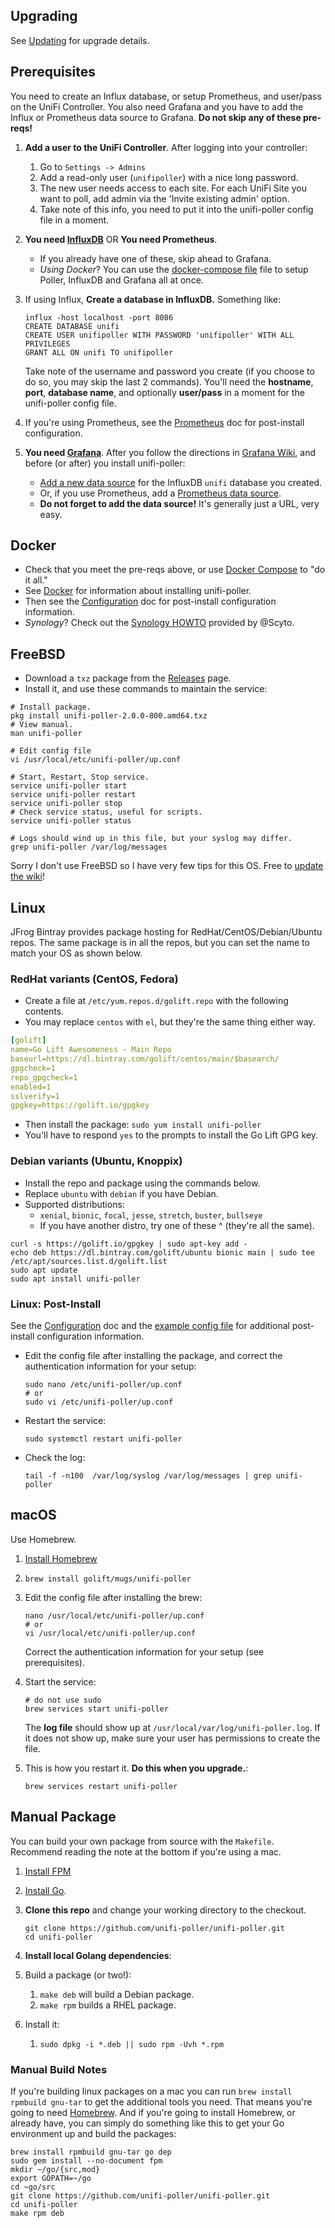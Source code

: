 ## Upgrading

See [Updating](Updating) for upgrade details.

## Prerequisites

You need to create an Influx database, or setup Prometheus, and user/pass on the UniFi Controller.
You also need Grafana and you have to add the Influx or Prometheus data source to Grafana.
**Do not skip any of these pre-reqs!**

1.  **Add a user to the UniFi Controller**. After logging into your controller:
    1.  Go to `Settings -> Admins`
    1.  Add a read-only user (`unifipoller`) with a nice long password.
    1.  The new user needs access to each site. For each UniFi Site you want to poll,
        add admin via the 'Invite existing admin' option.
    1.  Take note of this info, you need to put it into the unifi-poller config file in a moment.

1.  **You need [InfluxDB](InfluxDB)** OR **You need Prometheus**.
    -   If you already have one of these, skip ahead to Grafana.
    -   _Using Docker_? You can use the
        [docker-compose file](https://github.com/unifi-poller/unifi-poller/blob/master/init/docker/docker-compose.yml)
        file to setup Poller, InfluxDB and Grafana all at once.
1.  If using Influx, **Create a database in InfluxDB.** Something like:

    ```shell
    influx -host localhost -port 8086
    CREATE DATABASE unifi
    CREATE USER unifipoller WITH PASSWORD 'unifipoller' WITH ALL PRIVILEGES
    GRANT ALL ON unifi TO unifipoller
    ```

    Take note of the username and password you create (if you choose to do so,
      you may skip the last 2 commands). You'll need the **hostname**, **port**,
      **database name**, and optionally **user/pass** in a moment for the unifi-poller
      config file.

1.  If you're using Prometheus, see the [Prometheus](Prometheus) doc for post-install configuration.
1.  **You need [Grafana](Grafana)**.
    After you follow the directions in [Grafana Wiki](Grafana), and before (or after) you install unifi-poller:
    -   [Add a new data source](https://grafana.com/docs/features/datasources/influxdb/)
        for the InfluxDB `unifi` database you created.
    -   Or, if you use Prometheus, add a [Prometheus data source](https://grafana.com/docs/features/datasources/prometheus/).
    -   **Do not forget to add the data source!** It's generally just a URL, very easy.

## Docker

-   Check that you meet the pre-reqs above, or use
    [Docker Compose](https://github.com/unifi-poller/unifi-poller/blob/master/init/docker/docker-compose.yml)
    to "do it all."
-   See [Docker](Docker) for information about installing unifi-poller.
-   Then see the [Configuration](Configuration) doc for post-install configuration information.
-   _Synology_? Check out the [Synology HOWTO](Synology-HOWTO) provided by @Scyto.

## FreeBSD

-   Download a `txz` package from the [Releases](https://github.com/unifi-poller/unifi-poller/releases) page.
-   Install it, and use these commands to maintain the service:

```shell
# Install package.
pkg install unifi-poller-2.0.0-800.amd64.txz
# View manual.
man unifi-poller

# Edit config file
vi /usr/local/etc/unifi-poller/up.conf

# Start, Restart, Stop service.
service unifi-poller start
service unifi-poller restart
service unifi-poller stop
# Check service status, useful for scripts.
service unifi-poller status

# Logs should wind up in this file, but your syslog may differ.
grep unifi-poller /var/log/messages
```

Sorry I don't use FreeBSD so I have very few tips for this OS.
Free to [update the wiki](https://github.com/unifi-poller/wiki/blob/master/README.md)!

## Linux

JFrog Bintray provides package hosting for RedHat/CentOS/Debian/Ubuntu repos.
The same package is in all the repos, but you can set the name to match your OS
as shown below.

### RedHat variants (CentOS, Fedora)

-   Create a file at `/etc/yum.repos.d/golift.repo` with the following contents.
-   You may replace `centos` with `el`, but they're the same thing either way.

```yaml
[golift]
name=Go Lift Awesomeness - Main Repo
baseurl=https://dl.bintray.com/golift/centos/main/$basearch/
gpgcheck=1
repo_gpgcheck=1
enabled=1
sslverify=1
gpgkey=https://golift.io/gpgkey
```

-   Then install the package: `sudo yum install unifi-poller`
-   You'll have to respond `yes` to the prompts to install the Go Lift GPG key.

### Debian variants (Ubuntu, Knoppix)

-   Install the repo and package using the commands below.
-   Replace `ubuntu` with `debian` if you have Debian.
-   Supported distributions:
    -   `xenial`, `bionic`, `focal`, `jesse`, `stretch`, `buster`, `bullseye`
    -   If you have another distro, try one of these ^  (they're all the same).

```shell
curl -s https://golift.io/gpgkey | sudo apt-key add -
echo deb https://dl.bintray.com/golift/ubuntu bionic main | sudo tee /etc/apt/sources.list.d/golift.list
sudo apt update
sudo apt install unifi-poller
```

### Linux: Post-Install

See the [Configuration](Configuration) doc and the
[example config file](https://github.com/unifi-poller/unifi-poller/blob/master/examples/up.conf.example)
for additional post-install configuration information.

-   Edit the config file after installing the package, and
    correct the authentication information for your setup:

    ```shell
    sudo nano /etc/unifi-poller/up.conf
    # or
    sudo vi /etc/unifi-poller/up.conf
    ```

-   Restart the service:

    ```shell
    sudo systemctl restart unifi-poller
    ```

-   Check the log:

    ```shell
    tail -f -n100  /var/log/syslog /var/log/messages | grep unifi-poller
    ```

## macOS

Use Homebrew.

1.  [Install Homebrew](https://brew.sh/)
1.  `brew install golift/mugs/unifi-poller`
1.  Edit the config file after installing the brew:

    ```shell
    nano /usr/local/etc/unifi-poller/up.conf
    # or
    vi /usr/local/etc/unifi-poller/up.conf
    ```

    Correct the authentication information for your setup (see prerequisites).

1.  Start the service:

    ```shell
    # do not use sudo
    brew services start unifi-poller
    ```

    The **log file** should show up at `/usr/local/var/log/unifi-poller.log`.
    If it does not show up, make sure your user has permissions to create the file.

1.  This is how you restart it. **Do this when you upgrade.**:

    ```shell
    brew services restart unifi-poller
    ```

## Manual Package

You can build your own package from source with the `Makefile`.
Recommend reading the note at the bottom if you're using a mac.

1.  [Install FPM](https://fpm.readthedocs.io/en/latest/installing.html)
1.  [Install Go](https://golang.org/doc/install).
1.  **Clone this repo** and change your working directory to the checkout.

    ```shell
    git clone https://github.com/unifi-poller/unifi-poller.git
    cd unifi-poller
    ```

1.  **Install local Golang dependencies**:
1.  Build a package (or two!):
    1.  `make deb` will build a Debian package.
    1.  `make rpm` builds a RHEL package.
1.  Install it:
    1.  `sudo dpkg -i *.deb || sudo rpm -Uvh *.rpm`

### Manual Build Notes

If you're building linux packages on a mac you can run `brew install rpmbuild gnu-tar`
to get the additional tools you need. That means you're going to need [Homebrew](https://brew.sh).
And if you're going to install Homebrew, or already have, you can simply do something
like this to get your Go environment up and build the packages:

```shell
brew install rpmbuild gnu-tar go dep
sudo gem install --no-document fpm
mkdir ~/go/{src,mod}
export GOPATH=~/go
cd ~go/src
git clone https://github.com/unifi-poller/unifi-poller.git
cd unifi-poller
make rpm deb
```
